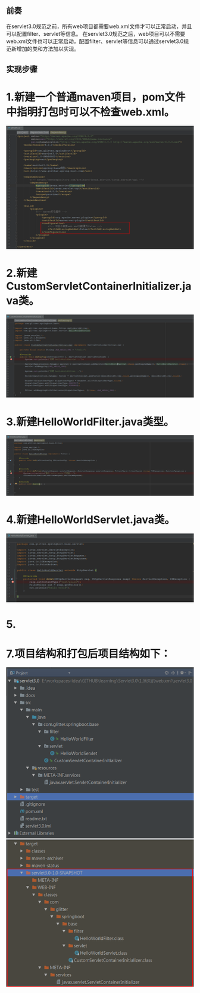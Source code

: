 ## 前奏

在servlet3.0规范之前，所有web项目都需要web.xml文件才可以正常启动，并且可以配置filter、servlet等信息。
在servlet3.0规范之后，web项目可以不需要web.xml文件也可以正常启动，配置filter、servlet等信息可以通过servlet3.0规范新增加的类和方法加以实现。

## 实现步骤

# 1.新建一个普通maven项目，pom文件中指明打包时可以不检查web.xml。
![](https://github.com/weixiaozheqingfu/learning/blob/master/Servlet3.0/1.%E6%B6%88%E5%A4%B1%E7%9A%84web.xml/%E5%9B%BE%E5%BA%93/3.png)

# 2.新建CustomServletContainerInitializer.java类。
![](https://github.com/weixiaozheqingfu/learning/blob/master/Servlet3.0/1.%E6%B6%88%E5%A4%B1%E7%9A%84web.xml/%E5%9B%BE%E5%BA%93/4.png)

# 3.新建HelloWorldFilter.java类型。
![](https://github.com/weixiaozheqingfu/learning/blob/master/Servlet3.0/1.%E6%B6%88%E5%A4%B1%E7%9A%84web.xml/%E5%9B%BE%E5%BA%93/6.png)

# 4.新建HelloWorldServlet.java类。
![](https://github.com/weixiaozheqingfu/learning/blob/master/Servlet3.0/1.%E6%B6%88%E5%A4%B1%E7%9A%84web.xml/%E5%9B%BE%E5%BA%93/5.png)

# 5.

# 7.项目结构和打包后项目结构如下：
![](https://github.com/weixiaozheqingfu/learning/blob/master/Servlet3.0/1.%E6%B6%88%E5%A4%B1%E7%9A%84web.xml/%E5%9B%BE%E5%BA%93/1.png)
![](https://github.com/weixiaozheqingfu/learning/blob/master/Servlet3.0/1.%E6%B6%88%E5%A4%B1%E7%9A%84web.xml/%E5%9B%BE%E5%BA%93/2.png)

